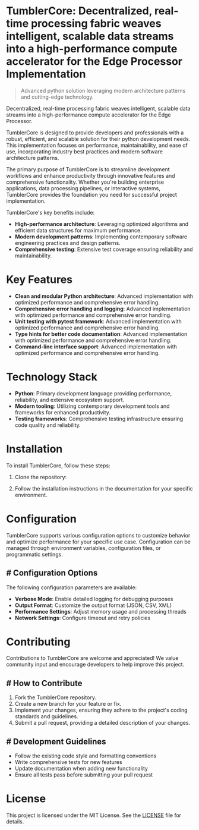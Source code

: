 <!-- fallback_TumblerCore_20251002193338_62008 -->

# TumblerCore: Decentralized, real-time processing fabric weaves intelligent, scalable data streams into a high-performance compute accelerator for the Edge Processor Implementation
> Advanced python solution leveraging modern architecture patterns and cutting-edge technology.

Decentralized, real-time processing fabric weaves intelligent, scalable data streams into a high-performance compute accelerator for the Edge Processor.

TumblerCore is designed to provide developers and professionals with a robust, efficient, and scalable solution for their python development needs. This implementation focuses on performance, maintainability, and ease of use, incorporating industry best practices and modern software architecture patterns.

The primary purpose of TumblerCore is to streamline development workflows and enhance productivity through innovative features and comprehensive functionality. Whether you're building enterprise applications, data processing pipelines, or interactive systems, TumblerCore provides the foundation you need for successful project implementation.

TumblerCore's key benefits include:

* **High-performance architecture**: Leveraging optimized algorithms and efficient data structures for maximum performance.
* **Modern development patterns**: Implementing contemporary software engineering practices and design patterns.
* **Comprehensive testing**: Extensive test coverage ensuring reliability and maintainability.

# Key Features

* **Clean and modular Python architecture**: Advanced implementation with optimized performance and comprehensive error handling.
* **Comprehensive error handling and logging**: Advanced implementation with optimized performance and comprehensive error handling.
* **Unit testing with pytest framework**: Advanced implementation with optimized performance and comprehensive error handling.
* **Type hints for better code documentation**: Advanced implementation with optimized performance and comprehensive error handling.
* **Command-line interface support**: Advanced implementation with optimized performance and comprehensive error handling.

# Technology Stack

* **Python**: Primary development language providing performance, reliability, and extensive ecosystem support.
* **Modern tooling**: Utilizing contemporary development tools and frameworks for enhanced productivity.
* **Testing frameworks**: Comprehensive testing infrastructure ensuring code quality and reliability.

# Installation

To install TumblerCore, follow these steps:

1. Clone the repository:


2. Follow the installation instructions in the documentation for your specific environment.

# Configuration

TumblerCore supports various configuration options to customize behavior and optimize performance for your specific use case. Configuration can be managed through environment variables, configuration files, or programmatic settings.

## # Configuration Options

The following configuration parameters are available:

* **Verbose Mode**: Enable detailed logging for debugging purposes
* **Output Format**: Customize the output format (JSON, CSV, XML)
* **Performance Settings**: Adjust memory usage and processing threads
* **Network Settings**: Configure timeout and retry policies

# Contributing

Contributions to TumblerCore are welcome and appreciated! We value community input and encourage developers to help improve this project.

## # How to Contribute

1. Fork the TumblerCore repository.
2. Create a new branch for your feature or fix.
3. Implement your changes, ensuring they adhere to the project's coding standards and guidelines.
4. Submit a pull request, providing a detailed description of your changes.

## # Development Guidelines

* Follow the existing code style and formatting conventions
* Write comprehensive tests for new features
* Update documentation when adding new functionality
* Ensure all tests pass before submitting your pull request

# License

This project is licensed under the MIT License. See the [LICENSE](https://github.com/mpermar082/TumblerCore/blob/main/LICENSE) file for details.

